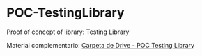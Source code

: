 # POC-TestingLibrary
Proof of concept of library: Testing Library

Material complementario: [Carpeta de Drive - POC Testing Library](https://drive.google.com/drive/folders/1hbJCfaeBJm5XunBNieSR563G9kzKwl3M?usp=drive_link)

